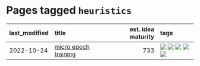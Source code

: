 # Pages tagged `heuristics`

|last_modified|title|est. idea maturity|tags
|:---|:---|---:|:---|
|2022-10-24|[micro epoch training](../micro-epoch.md)|733|[![](https://img.shields.io/badge/tag-augmentation-dad82b)](../tags/augmentation.md) [![](https://img.shields.io/badge/tag-dataset-e7673c)](../tags/dataset.md) [![](https://img.shields.io/badge/tag-heuristics-35d420)](../tags/heuristics.md) [![](https://img.shields.io/badge/tag-tooling-ff6770)](../tags/tooling.md) [![](https://img.shields.io/badge/tag-training-a9524c)](../tags/training.md)|